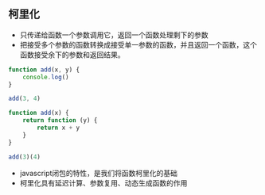 ## 柯里化
- 只传递给函数一个参数调用它，返回一个函数处理剩下的参数
- 把接受多个参数的函数转换成接受单一参数的函数，并且返回一个函数，这个函数接受余下的参数和返回结果。

``` js
function add(x, y) {
    console.log()
}

add(3, 4)

function add(x) {
    return function (y) {
        return x + y
    }
}

add(3)(4)
```
- javascript闭包的特性，是我们将函数柯里化的基础
- 柯里化具有延迟计算、参数复用、动态生成函数的作用